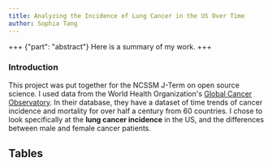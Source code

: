 ```yaml
---
title: Analyzing the Incidence of Lung Cancer in the US Over Time
author: Sophia Tang
---
```


+++ {"part": "abstract"}
Here is a summary of my work.
+++

### Introduction
This project was put together for the NCSSM J-Term on open source science. I used data from the World Health Organization's [Global Cancer Observatory](https://gco.iarc.fr/). In their database, they have a dataset of time trends of cancer incidence and mortality for over half a century from 60 countries. I chose to look specifically at the **lung cancer incidence** in the US, and the differences between male and female cancer patients. 
## Tables